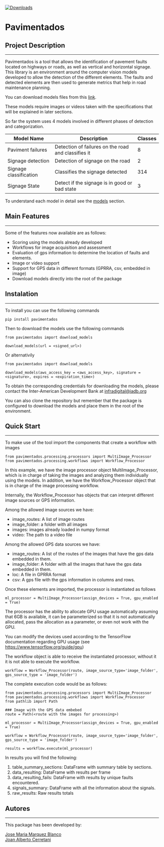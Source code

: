 [![Downloads](https://pepy.tech/badge/pavimentados)](https://pepy.tech/project/pavimentados)
# Pavimentados

## Project Description
---

Pavimentados is a tool that allows the identification of pavement faults located on highways or roads, as well as vertical and horizontal signage. This library is an environment around the computer vision models developed to allow the detection of the different elements. The faults and detected elements are then used to generate metrics that help in road maintenance planning.

You can download models files from this [link](https://github.com/EL-BID/pavimentados/raw/e1cdb42d01f6ae323b7dc02d6e05d3c8b3b625a8/models/models.tar.gz?download=).

These models require images or videos taken with the specifications that will be explained in later sections. 

So far the system uses 4 models involved in different phases of detection and categorization.

| Model Name             | Description                                         | Classes |
|------------------------|---------------------------------------------------- | ------- |
| Paviment failures      | Detection of failures on the road and classifies it | 8       |
| Signage detection      | Detection of signage on the road                    | 2       |
| Signage classification | Classifies the signage detected                     | 314     |
| Signage State          | Detect if the signage is in good or bad state       | 3       |

To understand each model in detail see the [models](https://github.com/EL-BID/pavimentados/blob/main/MODELS.md) section.

## Main Features
---

Some of the features now available are as follows:

- Scoring using the models already developed
- Workflows for image acquisition and assessment
- Evaluation of gps information to determine the location of faults and elements.
- Image or video support
- Support for GPS data in different formats (GPRRA, csv, embedded in image)
- Download models directly into the root of the package

## Instalation
---

To install you can use the following commands

```
pip install pavimentados
```

Then to download the models use the following commands

```
from pavimentados import download_models

download_models(url = <signed_url>)
```

Or alternativily

```
from pavimentados import download_models

download_models(aws_access_key = <aws_access_key>, signature = <signature>, expires = <expiration_time>)
```


To obtain the corresponding credentials for downloading the models, please contact the Inter-American Development Bank at infradigital@iadb.org

You can also clone the repository but remember that the package is configured to download the models and place them in the root of the environment.

## Quick Start
---

To make use of the tool import the components that create a workflow with images

```
from pavimentados.processing.processors import MultiImage_Processor
from pavimentados.processing.workflows import Workflow_Processor
```

In this example, we have the image processor object MultiImage_Processor, which is in charge of taking the images and analyzing them individually using the models. In addition, we have the Workflow_Processor object that is in charge of the image processing workflow. 

Internally, the Workflow_Processor has objects that can interpret different image sources or GPS information. 

Among the allowed image sources we have:

 - image_routes: A list of image routes
 - image_folder: a folder with all images
 - images: images already loaded in numpy format
 - video: The path to a video file

Among the allowed GPS data sources we have:

 - image_routes: A list of the routes of the images that have the gps data embedded in them.
 - image_folder: A folder with all the images that have the gps data embedded in them.
 - loc: A file in GPRRA format
 - csv: A gps file with the gps information in columns and rows.

Once these elements are imported, the processor is instantiated as follows

```
ml_processor = MultiImage_Processor(assign_devices = True, gpu_enabled = True)
```

The processor has the ability to allocate GPU usage automatically assuming that 6GB is available, it can be parameterized so that it is not automatically allocated, pass the allocation as a parameter, or even not work with the GPU.

You can modify the devices used according to the TensorFlow documentation regarding GPU usage (see https://www.tensorflow.org/guide/gpu)

The workflow object is able to receive the instantiated processor, without it it is not able to execute the workflow.

```
workflow = Workflow_Processor(route, image_source_type='image_folder', gps_source_type = 'image_folder')
```

The complete execution code would be as follows:

```
from pavimentados.processing.processors import MultiImage_Processor
from pavimentados.processing.workflows import Workflow_Processor
from pathlib import Path

### Image with the GPS data embebed
route = Path(<route with the images for processing>)

ml_processor = MultiImage_Processor(assign_devices = True, gpu_enabled = True)

workflow = Workflow_Processor(route, image_source_type='image_folder', gps_source_type = 'image_folder')

results = workflow.execute(ml_processor)
```

In results you will find the following:

 1. table_summary_sections: DataFrame with summary table by sections.
 2. data_resulting: DataFrame with results per frame
 3. data_resulting_fails: DataFrame with results by unique faults encountered.
 4. signals_summary: DataFrame with all the information about the signals.
 5. raw_results: Raw results totals

 ## Autores
---

This package has been developed by:

<a href="https://github.com/J0s3M4rqu3z" target="blank">Jose Maria Marquez Blanco</a>
<br/>
<a href="https://www.linkedin.com/in/joancerretani/" target="blank">Joan Alberto Cerretani</a>
